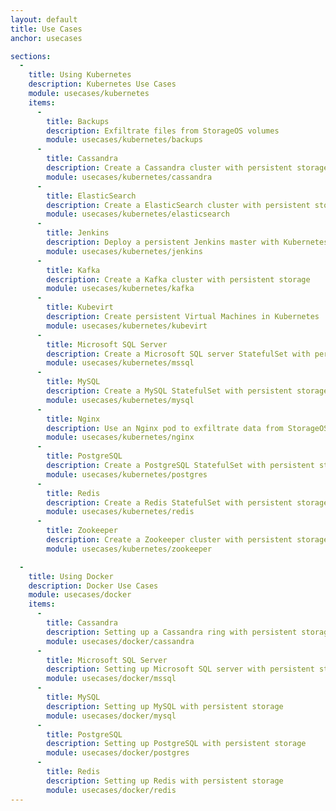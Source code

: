 ```yaml
---
layout: default
title: Use Cases
anchor: usecases

sections:
  -
    title: Using Kubernetes
    description: Kubernetes Use Cases
    module: usecases/kubernetes
    items:
      -
        title: Backups
        description: Exfiltrate files from StorageOS volumes
        module: usecases/kubernetes/backups
      -
        title: Cassandra
        description: Create a Cassandra cluster with persistent storage
        module: usecases/kubernetes/cassandra
      -
        title: ElasticSearch
        description: Create a ElasticSearch cluster with persistent storage
        module: usecases/kubernetes/elasticsearch
      -
        title: Jenkins
        description: Deploy a persistent Jenkins master with Kubernetes build agents
        module: usecases/kubernetes/jenkins
      -
        title: Kafka
        description: Create a Kafka cluster with persistent storage
        module: usecases/kubernetes/kafka
      -
        title: Kubevirt
        description: Create persistent Virtual Machines in Kubernetes
        module: usecases/kubernetes/kubevirt
      -
        title: Microsoft SQL Server
        description: Create a Microsoft SQL server StatefulSet with persistent storage
        module: usecases/kubernetes/mssql
      -
        title: MySQL
        description: Create a MySQL StatefulSet with persistent storage
        module: usecases/kubernetes/mysql
      -
        title: Nginx
        description: Use an Nginx pod to exfiltrate data from StorageOS volumes
        module: usecases/kubernetes/nginx
      -
        title: PostgreSQL
        description: Create a PostgreSQL StatefulSet with persistent storage
        module: usecases/kubernetes/postgres
      -
        title: Redis
        description: Create a Redis StatefulSet with persistent storage
        module: usecases/kubernetes/redis
      -
        title: Zookeeper
        description: Create a Zookeeper cluster with persistent storage
        module: usecases/kubernetes/zookeeper

  -
    title: Using Docker
    description: Docker Use Cases
    module: usecases/docker
    items:
      -
        title: Cassandra
        description: Setting up a Cassandra ring with persistent storage
        module: usecases/docker/cassandra
      -
        title: Microsoft SQL Server
        description: Setting up Microsoft SQL server with persistent storage
        module: usecases/docker/mssql
      -
        title: MySQL
        description: Setting up MySQL with persistent storage
        module: usecases/docker/mysql
      -
        title: PostgreSQL
        description: Setting up PostgreSQL with persistent storage
        module: usecases/docker/postgres
      -
        title: Redis
        description: Setting up Redis with persistent storage
        module: usecases/docker/redis
---
```


